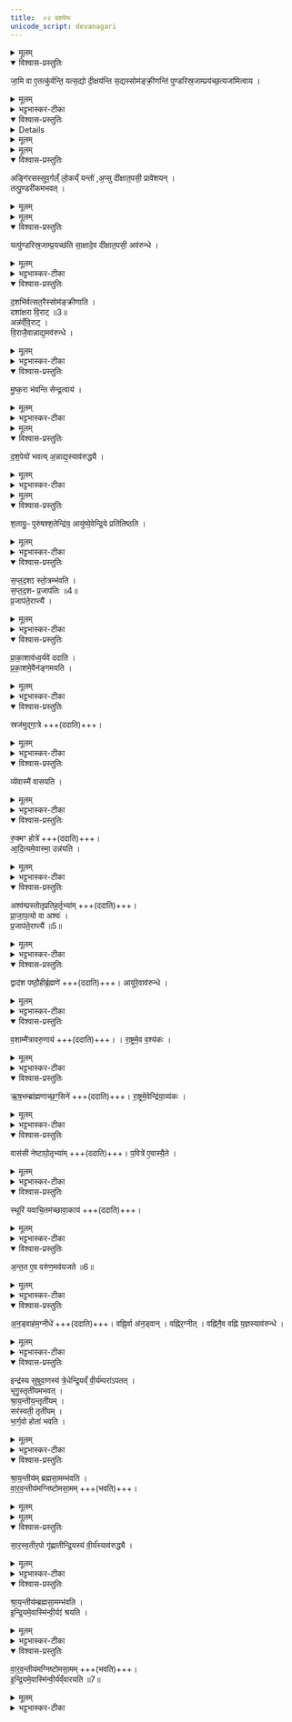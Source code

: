 ```yaml
---
title:  ०२ दशपेयः
unicode_script: devanagari
---
```



<details><summary>मूलम्</summary>

जा॒मि वा ए॒तत्कु॑र्वन्ति ।  
यत्स॒द्यो दी॒क्षय॑न्ति स॒द्यस्सोम॑ङ्क्री॒णन्ति॑ ।  
पु॒ण्ड॒रि॒स्र॒जाम्प्रय॑च्छ॒त्यजा॑मित्वाय ।  
</details>

<details open><summary>विश्वास-प्रस्तुतिः</summary>

जा॒मि वा ए॒तत्कु॑र्वन्ति॒ यत्स॒द्यो दी॒क्षय॑न्ति स॒द्यस्सोम॑ङ्क्री॒णन्ति॑ पुण्डरिस्र॒जाम्प्रय॑च्छ॒त्यजा॑मित्वाय ।  
</details>

<details><summary>मूलम्</summary>

जा॒मि वा ए॒तत्कु॑र्वन्ति॒ यत्स॒द्यो दी॒क्षय॑न्ति स॒द्यस्सोम॑ङ्क्री॒णन्ति॑ पुण्डरिस्र॒जाम्प्रय॑च्छ॒त्यजा॑मित्वाय ।  
</details>

<details><summary>भट्टभास्कर-टीका</summary>

1 जामि वा इत्यादि ॥ दशपेयमधिकृत्योच्यते ।  
</details>

<details open><summary>विश्वास-प्रस्तुतिः</summary>


<details>
</details>

<details><summary>मूलम्</summary>


<details>
</details>

<summary>भट्टभास्कर-टीका</summary>

यत् सद्यः समान एकस्मिन्नहनि दीक्षयन्ति सोमं च क्रीणन्ति अध्वर्यवः एतज्जामि पुनरुक्तमिव आलस्यजननं कुर्वन्ति । तत्परिहारार्थं मध्ये अपोदीक्षायाः स्थाने पुण्डरिस्रजां पुण्डरीकस्रजं द्वादशपुण्डरीकां यजमानाय प्रयच्छति यजमानशरीरे प्रमुञ्चति । तेनास्य जामित्वं निवर्तते ।  
</details>


<details><summary>मूलम्</summary>

अङ्गि॑रसस्सुव॒र्गल्ँ लो॒कय्ँ यन्तः॑ ।  
अ॒प्सु दी॑क्षात॒पसी॒ प्रावे॑शयन् ।  
</details>

<details open><summary>विश्वास-प्रस्तुतिः</summary>

अङ्गि॑रसस्सुव॒र्गल्ँ लो॒कय्ँ यन्तो॑ ,अ॒प्सु दी॑क्षात॒पसी॒ प्रावे॑शयन् ।  
तत्पु॒ण्डरी॑कमभवत् ।  
</details>

<details><summary>मूलम्</summary>

अङ्गि॑रसस्सुव॒र्गल्ँ लो॒कय्ँ यन्तो॑ ,अ॒प्सु दी॑क्षात॒पसी॒ प्रावे॑शयन् ।  
तत्पु॒ण्डरी॑कमभवत् ।  
</details>


<details><summary>मूलम्</summary>

यत्पु॑ण्डरिस्र॒जाम्प्र॒यच्छ॑ति ।
सा॒क्षादे॒व दी॑क्षात॒पसी॒ अव॑रुन्धे ।  
</details>

<details open><summary>विश्वास-प्रस्तुतिः</summary>

यत्पु॑ण्डरिस्र॒जाम्प्र॒यच्छ॑ति सा॒क्षादे॒व दी॑क्षात॒पसी॒ अव॑रुन्धे ।  
</details>

<details><summary>मूलम्</summary>

यत्पु॑ण्डरिस्र॒जाम्प्र॒यच्छ॑ति सा॒क्षादे॒व दी॑क्षात॒पसी॒ अव॑रुन्धे ।  
</details>

<details><summary>भट्टभास्कर-टीका</summary>

अङ्गिरस इत्यादि । गतम् ॥
</details>

<details open><summary>विश्वास-प्रस्तुतिः</summary>

द॒शभि॑र्वत्सत॒रैस्सोम॑ङ्क्रीणाति ।  
दशा॑क्षरा वि॒राट् ॥3॥  
अन्न॑व्ँवि॒राट् ।  
वि॒राजै॒वान्नाद्य॒मव॑रुन्धे ।  
</details>

<details><summary>मूलम्</summary>

द॒शभि॑र्वत्सत॒रैस्सोम॑ङ्क्रीणाति ।  
दशा॑क्षरा वि॒राट् ॥3॥  
अन्न॑व्ँवि॒राट् ।  
वि॒राजै॒वान्नाद्य॒मव॑रुन्धे ।  
</details>

<details><summary>भट्टभास्कर-टीका</summary>

2 दशभिरित्यादि ॥ पूर्वमेव क्रीतं पुरोहितगृहे निहितं सोमं विक्रयिणे प्रदाय दशभिर्वत्सतरैः क्रीणाति ।  
द्वितीयं वयः प्राप्ताः वत्सा वत्सतराः । 'वत्सोक्षाश्व'इति ष्टरच् । गतमन्यत् ।  
</details>

<details open><summary>विश्वास-प्रस्तुतिः</summary>

मु॒ष्क॒रा भ॑वन्ति सेन्द्र॒त्वाय॑ ।  
</details>

<details><summary>मूलम्</summary>

मु॒ष्क॒रा भ॑वन्ति सेन्द्र॒त्वाय॑ ।  
</details>

<details><summary>भट्टभास्कर-टीका</summary>

मुष्करा इति । मुष्कवन्तः वृषणवन्तो महावीर्याः एकहायनाः ॥
</details>


<details><summary>मूलम्</summary>

द॒श॒पेयो॑ भवति ।  
अ॒न्नाद्य॒स्याव॑रुद्ध्यै ।  
</details>

<details open><summary>विश्वास-प्रस्तुतिः</summary>

द॒श॒पेयो॑ भवत्य् अ॒न्नाद्य॒स्याव॑रुद्ध्यै ।  
</details>

<details><summary>मूलम्</summary>

द॒श॒पेयो॑ भवत्य् अ॒न्नाद्य॒स्याव॑रुद्ध्यै ।  
</details>

<details><summary>भट्टभास्कर-टीका</summary>

3 दशपेय इति ॥ एकैकस्मिन् चमसे दशदश ब्राह्मणा यस्मिन् सोमं पिबन्ति स दशपेयः । अधिकरणे यत् । कृदुत्तरपदप्रकृतिस्वरत्वम् । सप्तपर्णादिवत् वीप्सानिवृत्त्वर्थविशेषलाभः । विराट्संङ्ख्यान्वयादन्नाद्यलाभः ॥
श॒तम्ब्रा॑ह्म॒णाᳶ पि॑बन्ति ।  
</details>


<details><summary>मूलम्</summary>

श॒तायु॒ᳶ पुरु॑षश्श॒तेन्द्रि॑यः ।  
आयु॑ष्ये॒वेन्द्रि॒ये प्रति॑तिष्ठति ।  
</details>

<details open><summary>विश्वास-प्रस्तुतिः</summary>

श॒तायु॒ᳶ पुरु॑षश्श॒तेन्द्रि॑य॒ आयु॑ष्ये॒वेन्द्रि॒ये प्रति॑तिष्ठति ।  
</details>

<details><summary>मूलम्</summary>

श॒तायु॒ᳶ पुरु॑षश्श॒तेन्द्रि॑य॒ आयु॑ष्ये॒वेन्द्रि॒ये प्रति॑तिष्ठति ।  
</details>

<details><summary>भट्टभास्कर-टीका</summary>

4 शतमिति ॥ ब्राह्मणग्रहणमवशिष्टपरिग्रहार्थं षोडशभिः ऋत्विग्भिः सहान्ये चतुरशीतिः ॥
</details>

<details open><summary>विश्वास-प्रस्तुतिः</summary>

स॒प्त॒द॒शꣵ स्तो॒त्रम्भ॑वति ।  
स॒प्त॒द॒शᳶ प्र॒जाप॑तिः ॥4॥  
प्र॒जाप॑ते॒राप्त्यै॑ ।  
</details>

<details><summary>मूलम्</summary>

स॒प्त॒द॒शꣵ स्तो॒त्रम्भ॑वति ।  
स॒प्त॒द॒शᳶ प्र॒जाप॑तिः ॥4॥  
प्र॒जाप॑ते॒राप्त्यै॑ ।  
</details>

<details><summary>भट्टभास्कर-टीका</summary>

5 सप्तदशमिति ॥ सप्तदशस्तोत्रीयः सर्वस्तोमो भवति । सप्तदशः प्रजापतिः (षोडशभिर्विकारैः सदस्यश्च) सप्तदशाक्षरत्वात् ॥
</details>

<details open><summary>विश्वास-प्रस्तुतिः</summary>

प्रा॒का॒शाव॑ध्व॒र्यवे॑ ददाति ।  
प्र॒का॒शमे॒वैन॑ङ्गमयति ।  
</details>

<details><summary>मूलम्</summary>

प्रा॒का॒शाव॑ध्व॒र्यवे॑ ददाति ।  
प्र॒का॒शमे॒वैन॑ङ्गमयति ।  
</details>

<details><summary>भट्टभास्कर-टीका</summary>

6 प्राकाशौ आदर्शौ आदर्शेन प्रकाशं गमयत्येनम् ॥ आदर्शं हि प्राप्यं सर्वं प्रकाशयति इति ।  
</details>

<details open><summary>विश्वास-प्रस्तुतिः</summary>

स्रज॑मुद्गा॒त्रे +++(ददाति)+++।  
</details>

<details><summary>मूलम्</summary>

स्रज॑मुद्गा॒त्रे +++(ददाति)+++।  
</details>

<details><summary>भट्टभास्कर-टीका</summary>

स्रजं हिरण्यमालाम् ।  
</details>

<details open><summary>विश्वास-प्रस्तुतिः</summary>

व्ये॑वास्मै॑ वासयति ।  
</details>

<details><summary>मूलम्</summary>

व्ये॑वास्मै॑ वासयति ।  
</details>

<details><summary>भट्टभास्कर-टीका</summary>

इयमस्मै विवासयति व्युष्टिं करोति । यद्वा - सामर्थ्यादस्य श्रीर्व्युच्छति हिरण्यलाभात् । रुक्मं रुचकं, हिरण्यमिति केचित् ।  
</details>

<details open><summary>विश्वास-प्रस्तुतिः</summary>

रु॒क्मꣳ होत्रे॑ +++(ददाति)+++।  
आ॒दि॒त्यमे॒वास्मा॒ उन्न॑यति ।  
</details>

<details><summary>मूलम्</summary>

रु॒क्मꣳ होत्रे॑ +++(ददाति)+++।  
आ॒दि॒त्यमे॒वास्मा॒ उन्न॑यति ।  
</details>

<details><summary>भट्टभास्कर-टीका</summary>

अस्मै आदित्यमुन्नयति उत्कृष्टोदयं करोति । अवितथोदयमभीष्टसंपत्त्या करोति ।  
</details>

<details open><summary>विश्वास-प्रस्तुतिः</summary>

अश्व॑म्प्रस्तोतृप्रतिह॒र्तृभ्या॑म् +++(ददाति)+++।  
प्रा॒जा॒प॒त्यो वा अश्वः॑ ।  
प्र॒जाप॑ते॒राप्त्यै॑ ॥5॥  
</details>

<details><summary>मूलम्</summary>

अश्व॑म्प्रस्तोतृप्रतिह॒र्तृभ्या॑म् +++(ददाति)+++।  
प्रा॒जा॒प॒त्यो वा अश्वः॑ ।  
प्र॒जाप॑ते॒राप्त्यै॑ ॥5॥  
</details>

<details><summary>भट्टभास्कर-टीका</summary>

गतं परम् ।  
</details>

<details open><summary>विश्वास-प्रस्तुतिः</summary>

द्वाद॑श पष्ठौ॒हीर्ब्र॒ह्मणे॑ +++(ददाति)+++।
आयु॑रे॒वाव॑रुन्धे ।
</details>

<details><summary>मूलम्</summary>

द्वाद॑श पष्ठौ॒हीर्ब्र॒ह्मणे॑ +++(ददाति)+++।
आयु॑रे॒वाव॑रुन्धे ।
</details>

<details><summary>भट्टभास्कर-टीका</summary>

पष्ठौही चतुर्वर्षा स्त्रीगवी । 'वहश्च'इति ण्विः । 'वाहः'इति ङीष् ऊठ्च । 'एत्येधत्यूठ्सु'इति वृद्धिः । तासां तरुणत्वादायुर्लाभः ।  
</details>

<details open><summary>विश्वास-प्रस्तुतिः</summary>

व॒शाम्मै॑त्रावरु॒णाय॑ +++(ददाति)+++। ।
रा॒ष्ट्रमे॒व व॒श्य॑कः ।
</details>

<details><summary>मूलम्</summary>

व॒शाम्मै॑त्रावरु॒णाय॑ +++(ददाति)+++। ।
रा॒ष्ट्रमे॒व व॒श्य॑कः ।
</details>

<details><summary>भट्टभास्कर-टीका</summary>

वशा वन्ध्या राष्ट्रं वशि वश्यं करोति । वशाया वश्यत्वात् ।
</details>

<details open><summary>विश्वास-प्रस्तुतिः</summary>

ऋ॒ष॒भम्ब्रा॑ह्मणाच्छ॒ꣳ॒सिने॑ +++(ददाति)+++।
रा॒ष्ट्रमे॒वेन्द्रि॑या॒व्य॑कः ।
</details>

<details><summary>मूलम्</summary>

ऋ॒ष॒भम्ब्रा॑ह्मणाच्छ॒ꣳ॒सिने॑ +++(ददाति)+++।
रा॒ष्ट्रमे॒वेन्द्रि॑या॒व्य॑कः ।
</details>

<details><summary>भट्टभास्कर-टीका</summary>

ऋषभः । खेलनगतिस्सेक्ता । राष्ट्रमिन्द्रियवत्करोति ।  
</details>

<details open><summary>विश्वास-प्रस्तुतिः</summary>

वास॑सी नेष्टापो॒तृभ्या॑म् +++(ददाति)+++।
प॒वित्रे॑ ए॒वास्यै॒ते ।
</details>

<details><summary>मूलम्</summary>

वास॑सी नेष्टापो॒तृभ्या॑म् +++(ददाति)+++।
प॒वित्रे॑ ए॒वास्यै॒ते ।
</details>

<details><summary>भट्टभास्कर-टीका</summary>

पवित्रे इति । अस्यैव यजमानस्य एते पवित्रे सोमदशापवित्रस्थानीये भवतः ।  
</details>

<details open><summary>विश्वास-प्रस्तुतिः</summary>

स्थूरि॑ यवाचि॒तम॑च्छावा॒काय॑ +++(ददाति)+++।
</details>

<details><summary>मूलम्</summary>

स्थूरि॑ यवाचि॒तम॑च्छावा॒काय॑ +++(ददाति)+++।
</details>

<details><summary>भट्टभास्कर-टीका</summary>

स्थूरि यवाचितमिति । स्थूरिः पृष्ठवाहकः तत्साधर्म्यादेकगोयुक्तं शकटमुच्यते । तत् यवाचितं यवभारसहितम् ।
</details>

<details open><summary>विश्वास-प्रस्तुतिः</summary>

अ॒न्त॒त ए॒व वरु॑ण॒मव॑यजते ॥6॥  
</details>

<details><summary>मूलम्</summary>

अ॒न्त॒त ए॒व वरु॑ण॒मव॑यजते ॥6॥  
</details>

<details><summary>भट्टभास्कर-टीका</summary>

वरुणमन्ततः अवयजते । निवर्तयति । यवसम्बन्धित्वान् वरुणस्य 'अनड्वान् अनोवहनसमर्थः, व्रीह्यादेर्वोढा ।  
</details>

<details open><summary>विश्वास-प्रस्तुतिः</summary>

अ॒न॒ड्वाह॑म॒ग्नीधे॑ +++(ददाति)+++।
वह्नि॒र्वा अ॑न॒ड्वान् ।
वह्नि॑र॒ग्नीत् ।
वह्नि॑नै॒व वह्नि॑ य॒ज्ञस्याव॑रुन्धे ।
</details>

<details><summary>मूलम्</summary>

अ॒न॒ड्वाह॑म॒ग्नीधे॑ +++(ददाति)+++।
वह्नि॒र्वा अ॑न॒ड्वान् ।
वह्नि॑र॒ग्नीत् ।
वह्नि॑नै॒व वह्नि॑ य॒ज्ञस्याव॑रुन्धे ।
</details>

<details><summary>भट्टभास्कर-टीका</summary>

अग्नीत् यज्ञस्य । ततश्च(वोढ्रा) वोढुर्योगाद्यज्ञस्य लाभाद्यर्थं भवति ॥
</details>

<details open><summary>विश्वास-प्रस्तुतिः</summary>

इन्द्र॑स्य सुषुवा॒णस्य॑ त्रे॒धेन्द्रि॒यव्ँ वी॒र्य॑म्परा॑ऽपतत् ।  
भृगु॒स्तृती॑यमभवत् ।  
श्रा॒य॒न्तीय॒न्तृती॑यम् ।  
सर॑स्वती॒ तृती॑यम् ।  
भा॒र्ग॒वो होता॑ भवति ।  
</details>

<details><summary>मूलम्</summary>

इन्द्र॑स्य सुषुवा॒णस्य॑ त्रे॒धेन्द्रि॒यव्ँ वी॒र्य॑म्परा॑ऽपतत् ।  
भृगु॒स्तृती॑यमभवत् ।  
श्रा॒य॒न्तीय॒न्तृती॑यम् ।  
सर॑स्वती॒ तृती॑यम् ।  
भा॒र्ग॒वो होता॑ भवति ।  
</details>

<details><summary>भट्टभास्कर-टीका</summary>

7 इन्द्रस्येत्यादि ॥ अनेनेष्ट्वा ईश्वरसंपन्नस्येन्द्रस्य इन्द्रियं वीर्यं च त्रेधा पराऽपतत् भृगुः ।  
</details>

<details open><summary>विश्वास-प्रस्तुतिः</summary>

श्रा॒य॒न्तीय॑म् ब्रह्मसा॒मम्भ॑वति ।  
वा॒र॒व॒न्तीय॑मग्निष्टोमसा॒मम् +++(भवति)+++।  
</details>

<details><summary>मूलम्</summary>

श्रा॒य॒न्तीय॑म् ब्रह्मसा॒मम्भ॑वति ।  
वा॒र॒व॒न्तीय॑मग्निष्टोमसा॒मम् +++(भवति)+++।  
</details>


<details><summary>मूलम्</summary>

सा॒र॒स्व॒तीर॒पो गृ॑ह्णाति ।  
इ॒न्द्रि॒यस्य॑ वी॒र्य॑स्याव॑रुद्ध्यै ।  
</details>

<details open><summary>विश्वास-प्रस्तुतिः</summary>

सा॒र॒स्व॒तीर॒पो गृ॑ह्णातीन्द्रि॒यस्य॑ वी॒र्य॑स्याव॑रुद्ध्यै ।  
</details>

<details><summary>मूलम्</summary>

सा॒र॒स्व॒तीर॒पो गृ॑ह्णातीन्द्रि॒यस्य॑ वी॒र्य॑स्याव॑रुद्ध्यै ।  
</details>

<details><summary>भट्टभास्कर-टीका</summary>

श्रायन्तिशब्दोऽस्मिन्नस्तीति श्रायन्तीयं साम । 'मतौच्छस्सूक्तसाम्नोः'इति छः । सः श्रयति न पतति ।  
</details>

<details open><summary>विश्वास-प्रस्तुतिः</summary>

श्रा॒य॒न्तीय॑म्ब्रह्मसा॒मम्भ॑वति ।  
इ॒न्द्रि॒यमे॒वास्मि॑न्वी॒र्यꣵ॑ श्रयति ।  
</details>

<details><summary>मूलम्</summary>

श्रा॒य॒न्तीय॑म्ब्रह्मसा॒मम्भ॑वति ।  
इ॒न्द्रि॒यमे॒वास्मि॑न्वी॒र्यꣵ॑ श्रयति ।  
</details>

<details><summary>भट्टभास्कर-टीका</summary>

वारवन्तीयं 'अश्वं नत्वा वा वारवन्तम्' इत्यस्यामृचि कर्तव्यम् । पूर्ववच्छः ।
</details>

<details open><summary>विश्वास-प्रस्तुतिः</summary>

वा॒र॒व॒न्तीय॑मग्निष्टोमसा॒मम् +++(भवति)+++।  
इ॒न्द्रि॒यमे॒वास्मि॑न्वी॒र्य॑व्ँवारयति ॥7॥  
</details>

<details><summary>मूलम्</summary>

वा॒र॒व॒न्तीय॑मग्निष्टोमसा॒मम् +++(भवति)+++।  
इ॒न्द्रि॒यमे॒वास्मि॑न्वी॒र्य॑व्ँवारयति ॥7॥  
</details>

<details><summary>भट्टभास्कर-टीका</summary>

अग्निष्टोमसामम् । पूर्ववदम् समासान्तः । दशपेयोऽयं अग्निष्टोमसंस्थः । येन सन्तिष्ठते तदग्निष्टोमः । इन्द्रियादिकमस्मिन् वारयति यथा न परापतति तथा ततो निवार्य अस्मिन् स्थापयति ॥

इति अष्टमे द्वितोयोऽनुवाकः ॥  

</details>

